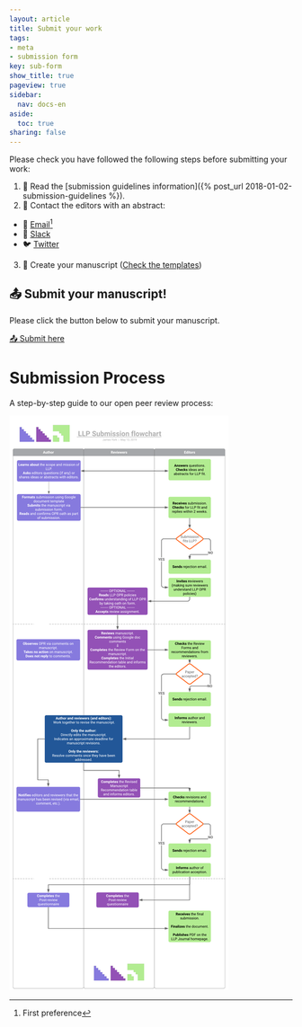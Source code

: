```yaml
---
layout: article
title: Submit your work
tags:
- meta
- submission form
key: sub-form
show_title: true
pageview: true
sidebar:
  nav: docs-en
aside:
  toc: true
sharing: false
---
```


Please check you have followed the following steps before submitting your work:

1. 📖 Read the [submission guidelines information]({% post_url 2018-01-02-submission-guidelines %}).
2. 📧 Contact the editors with an abstract:
  - 📧 [Email](mailto:contact@llpjournal.org)[^1]
  - 💬 [Slack](http://bit.ly/LLPSlack)
  - 🐦 [Twitter](https://twitter.com/llpjournal)
3. 📝 Create your manuscript ([Check the templates](https://playground.llpjournal.org/2018/01/02/submission-guidelines.html#submission-types))


## 📤 Submit your manuscript!

Please click the button below to submit your manuscript.

<a class="button button--success button--rounded button--lg" href="https://docs.google.com/forms/d/e/1FAIpQLSed6v13qJNjwTBrvTcqcsm3t4vOanGh3l80OQLje6__DpBXEA/viewform"><i class="fas fa-file-upload"></i> 📤 Submit here </a>

# Submission Process

A step-by-step guide to our open peer review process:

![](/assets/images/LLP-review-process.png)


[^1]: First preference